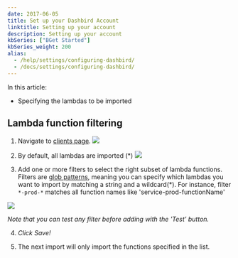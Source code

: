 ```yaml
---
date: 2017-06-05
title: Set up your Dashbird Account
linktitle: Setting up your account
description: Setting up your account
kbSeries: ["BGet Started"]
kbSeries_weight: 200
alias:
  - /help/settings/configuring-dashbird/
  - /docs/settings/configuring-dashbird/
---
```


In this article:
- Specifying the lambdas to be imported

## Lambda function filtering
1. Navigate to [clients page](https://app.dashbird.io/clients).
![](/images/docs/settings.png)

2. By default, all lambdas are imported (*)
![](/images/filtering.png)

3. Add one or more filters to select the right subset of lambda functions.
Filters are [glob patterns](https://en.wikipedia.org/wiki/Glob_(programming)), meaning you can specify which lambdas you want to import by matching a string and a wildcard(*).
For instance, filter `*-prod-*` matches all function names like 'service-prod-functionName'

![](/images/docs/filtering2.png)

_Note that you can test any filter before adding with the 'Test' button._

4. *Click Save!*

5. The next import will only import the functions specified in the list.
